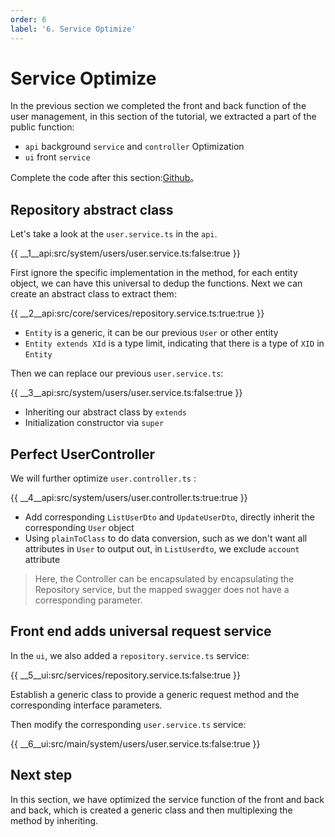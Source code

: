 ```yaml
---
order: 6
label: '6. Service Optimize'
---
```


# Service Optimize

In the previous section we completed the front and back function of the user management, in this section of the tutorial, we extracted a part of the public function:

- `api` background `service` and `controller` Optimization
- `ui` front `service`

Complete the code after this section:<a href="https://github.com/NG-NEST/ng-nest-examples/tree/master/RBAC/6-service-optimize" target="_blank">Github</a>。

## Repository abstract class

Let's take a look at the `user.service.ts` in the `api`.

{{ __1\__api:src/system/users/user.service.ts:false:true }}

First ignore the specific implementation in the method, for each entity object, we can have this universal to dedup the functions. Next we can create an abstract class to extract them:

{{ __2\__api:src/core/services/repository.service.ts:true:true }}

- `Entity` is a generic, it can be our previous `User` or other entity
- `Entity extends XId` is a type limit, indicating that there is a type of `XID` in `Entity`

Then we can replace our previous `user.service.ts`:

{{ __3\__api:src/system/users/user.service.ts:false:true }}

- Inheriting our abstract class by `extends`
- Initialization constructor via `super`

## Perfect UserController

We will further optimize `user.controller.ts` :

{{ __4\__api:src/system/users/user.controller.ts:true:true }}

- Add corresponding `ListUserDto` and `UpdateUserDto`, directly inherit the corresponding `User` object
- Using `plainToClass` to do data conversion, such as we don't want all attributes in `User` to output out, in `ListUserdto`, we exclude `account` attribute

> Here, the Controller can be encapsulated by encapsulating the Repository service, but the mapped swagger does not have a corresponding parameter.

## Front end adds universal request service

In the `ui`, we also added a `repository.service.ts` service:

{{ __5\__ui:src/services/repository.service.ts:false:true }}

Establish a generic class to provide a generic request method and the corresponding interface parameters.

Then modify the corresponding `user.service.ts` service:

{{ __6\__ui:src/main/system/users/user.service.ts:false:true }}

## Next step

In this section, we have optimized the service function of the front and back and back, which is created a generic class and then multiplexing the method by inheriting.
